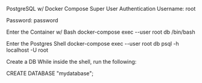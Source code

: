 PostgreSQL w/ Docker Compose
Super User Authentication
Username: root

Password: password

Enter the Container w/ Bash
docker-compose exec --user root db /bin/bash

Enter the Postgres Shell
docker-compose exec --user root db psql -h localhost -U root

Create a DB
While inside the shell, run the following:

CREATE DATABASE "mydatabase";